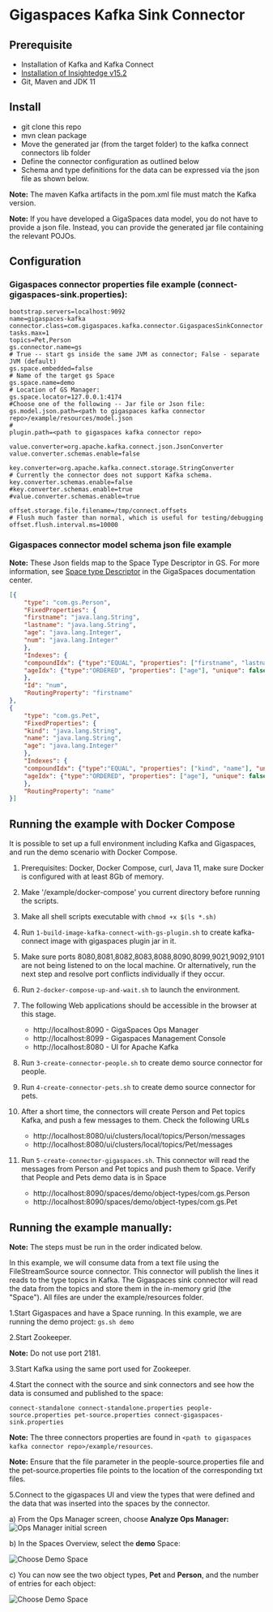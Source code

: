 # Gigaspaces Kafka Sink Connector

## Prerequisite
- Installation of Kafka and Kafka Connect  
- [Installation of Insightedge v15.2](https://docs.gigaspaces.com/latest/started/installation.html?Highlight=download)
- Git, Maven and JDK 11

## Install
- git clone this repo
- mvn clean package
- Move the generated jar (from the target folder) to the kafka connect connectors lib folder
- Define the connector configuration as outlined below
- Schema and type definitions for the data can be expressed via the json file as shown below.

**Note:** The maven Kafka artifacts in the pom.xml file must match the Kafka version. 

**Note:** If you have developed a GigaSpaces data model, you do not have to provide a json file. Instead, you can provide the generated jar file containing the relevant POJOs.

## Configuration
### Gigaspaces connector properties file example (connect-gigaspaces-sink.properties):

```
bootstrap.servers=localhost:9092
name=gigaspaces-kafka
connector.class=com.gigaspaces.kafka.connector.GigaspacesSinkConnector
tasks.max=1
topics=Pet,Person
gs.connector.name=gs
# True -- start gs inside the same JVM as connector; False - separate JVM (default)
gs.space.embedded=false
# Name of the target gs Space
gs.space.name=demo
# Location of GS Manager:
gs.space.locator=127.0.0.1:4174
#Choose one of the following -- Jar file or Json file: 
gs.model.json.path=<path to gigaspaces kafka connector repo>/example/resources/model.json
#
plugin.path=<path to gigaspaces kafka connector repo>

value.converter=org.apache.kafka.connect.json.JsonConverter
value.converter.schemas.enable=false

key.converter=org.apache.kafka.connect.storage.StringConverter
# Currently the connector does not support Kafka schema.
key.converter.schemas.enable=false
#key.converter.schemas.enable=true
#value.converter.schemas.enable=true

offset.storage.file.filename=/tmp/connect.offsets
# Flush much faster than normal, which is useful for testing/debugging
offset.flush.interval.ms=10000

```

### Gigaspaces connector model schema json file example
**Note:** These Json fields map to the Space Type Descriptor in GS. For more information, see [Space type Descriptor](https://docs.gigaspaces.com/latest/dev-dotnet/document-api.html?Highlight=descriptor#TypeDefinition) in the GigaSpaces documentation center.

```json
[{
	"type": "com.gs.Person",
	"FixedProperties": {
	"firstname": "java.lang.String",
	"lastname": "java.lang.String",
	"age": "java.lang.Integer",
	"num": "java.lang.Integer"
	},
	"Indexes": {
	"compoundIdx": {"type":"EQUAL", "properties": ["firstname", "lastname"], "unique": false},
	"ageIdx": {"type":"ORDERED", "properties": ["age"], "unique": false}
	},
	"Id": "num",
	"RoutingProperty": "firstname"
},
{
	"type": "com.gs.Pet",
	"FixedProperties": {
	"kind": "java.lang.String",
	"name": "java.lang.String",
	"age": "java.lang.Integer"
	},
	"Indexes": {
	"compoundIdx": {"type":"EQUAL", "properties": ["kind", "name"], "unique": false},
	"ageIdx": {"type":"ORDERED", "properties": ["age"], "unique": false}
	},
	"RoutingProperty": "name"
}]
```

## Running the example with Docker Compose

It is possible to set up a full environment including Kafka and Gigaspaces, and run the demo scenario
with Docker Compose.

1. Prerequisites: Docker, Docker Compose, curl, Java 11,
   make sure Docker is configured with at least 8Gb of memory.
1. Make '/example/docker-compose' you current directory before running the scripts.
1. Make all shell scripts executable with `chmod +x $(ls *.sh)`
1. Run `1-build-image-kafka-connect-with-gs-plugin.sh` to create kafka-connect image with gigaspaces plugin jar in it.
1. Make sure ports 8080,8081,8082,8083,8088,8090,8099,9021,9092,9101 are not being listened to on the local machine.
   Or alternatively, run the next step and resolve port conflicts individually if they occur.
1. Run `2-docker-compose-up-and-wait.sh` to launch the environment.

1. The following Web applications should be accessible in the browser at this stage.
    * http://localhost:8090 - GigaSpaces Ops Manager
    * http://localhost:8099 - Gigaspaces Management Console
    * http://localhost:8080 - UI for Apache Kafka

1. Run `3-create-connector-people.sh` to create demo source connector for people.
1. Run `4-create-connector-pets.sh` to create demo source connector for pets.
1. After a short time, the connectors will create Person and Pet topics Kafka,
   and push a few messages to them. Check the following URLs
    * http://localhost:8080/ui/clusters/local/topics/Person/messages
    * http://localhost:8080/ui/clusters/local/topics/Pet/messages

1. Run `5-create-connector-gigaspaces.sh`.
   This connector will read the messages from Person and Pet topics and push them to Space.
   Verify that People and Pets demo data is in Space
    * http://localhost:8090/spaces/demo/object-types/com.gs.Person
    * http://localhost:8090/spaces/demo/object-types/com.gs.Pet
    
## Running the example manually:
**Note:** The  steps must be run in the order indicated below. 


 In this example, we will consume data from a text file using the FileStreamSource source connector.
This connector will publish the lines it reads to the type topics in Kafka. 
The Gigaspaces sink connector will read the data from the topics and store them in the in-memory grid (the "Space").
All files are under the example/resources folder.

1.Start Gigaspaces and have a Space running. In this example, we are running the demo project: ```gs.sh demo```

2.Start Zookeeper. 

**Note:** Do not use port 2181.

3.Start Kafka using the same port used for Zookeeper. 

4.Start the connect with the source and sink connectors and see how the data is consumed and published to the space:

```connect-standalone connect-standalone.properties people-source.properties pet-source.properties connect-gigaspaces-sink.properties```

**Note:** The three connectors properties are found in ```<path to gigaspaces kafka connector repo>/example/resources```. 

**Note:** Ensure that the file parameter in the people-source.properties file and the pet-source.properties file points to the location of the corresponding txt files.


5.Connect to the gigaspaces UI and view the types that were defined and the data that was inserted into the spaces by the connector.

a) From the Ops Manager screen, choose **Analyze Ops Manager:**
![Ops Manager initial screen](https://github.com/GigaSpaces-ProfessionalServices/gigaspaces-kafka-connector/blob/master/images/Analyze-OPS-MGR.png?raw=true)

b) In the Spaces Overview, select the **demo** Space:



![Choose Demo Space](https://github.com/GigaSpaces-ProfessionalServices/gigaspaces-kafka-connector/blob/master/images/demo-OPS-MGR.png?raw=true)

c) You can now see the two object types, **Pet** and **Person**, and the number of entries for each object:

![Choose Demo Space](https://github.com/GigaSpaces-ProfessionalServices/gigaspaces-kafka-connector/blob/master/images/demo-object-types-OPS-MGR.png?raw=true)



